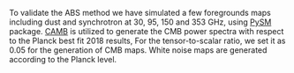 To validate the ABS method we have simulated a few foregrounds maps including dust and synchrotron at 30, 95, 150 and 353 GHz, using [PySM](https://github.com/bthorne93/PySM_public) package. [CAMB](https://camb.info/) is utilized to generate the CMB power spectra with respect to the Planck best fit 2018 results, For the tensor-to-scalar ratio, we set it as 0.05 for the generation of CMB maps. White noise maps are generated according to the Planck level. 


 


